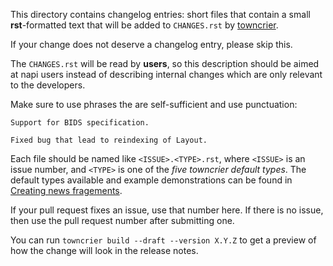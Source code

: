 This directory contains changelog entries: short files that contain a
small **rst**-formatted text that will be added to ``CHANGES.rst`` by
[towncrier](https://towncrier.readthedocs.io/en/latest/).

If your change does not deserve a changelog entry, please skip this.

The ``CHANGES.rst`` will be read by **users**, so this description
should be aimed at napi users instead of describing internal changes
which are only relevant to the developers.

Make sure to use phrases the are self-sufficient and use punctuation:

    Support for BIDS specification.
    
    Fixed bug that lead to reindexing of Layout.

Each file should be named like ``<ISSUE>.<TYPE>.rst``, where
``<ISSUE>`` is an issue number, and ``<TYPE>`` is one of the *five
towncrier default types*. The default types available and example
demonstrations can be found in [Creating news fragements][1].

If your pull request fixes an issue, use that number here. If there is
no issue, then use the pull request number after submitting one.

You can run ``towncrier build --draft --version X.Y.Z`` to get a
preview of how the change will look in the release notes.

[1]: https://towncrier.readthedocs.io/en/stable/tutorial.html#creating-news-fragments